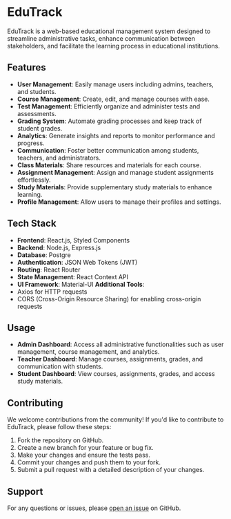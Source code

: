 # EduTrack

EduTrack is a web-based educational management system designed to streamline administrative tasks, enhance communication between stakeholders, and facilitate the learning process in educational institutions.

## Features

- **User Management**: Easily manage users including admins, teachers, and students.
- **Course Management**: Create, edit, and manage courses with ease.
- **Test Management**: Efficiently organize and administer tests and assessments.
- **Grading System**: Automate grading processes and keep track of student grades.
- **Analytics**: Generate insights and reports to monitor performance and progress.
- **Communication**: Foster better communication among students, teachers, and administrators.
- **Class Materials**: Share resources and materials for each course.
- **Assignment Management**: Assign and manage student assignments effortlessly.
- **Study Materials**: Provide supplementary study materials to enhance learning.
- **Profile Management**: Allow users to manage their profiles and settings.

## Tech Stack

- **Frontend**: React.js, Styled Components
- **Backend**: Node.js, Express.js
- **Database**: Postgre
- **Authentication**: JSON Web Tokens (JWT)
- **Routing**: React Router
- **State Management**: React Context API
- **UI Framework**: Material-UI
  **Additional Tools**:
- Axios for HTTP requests
- CORS (Cross-Origin Resource Sharing) for enabling cross-origin requests


## Usage

- **Admin Dashboard**: Access all administrative functionalities such as user management, course management, and analytics.
- **Teacher Dashboard**: Manage courses, assignments, grades, and communication with students.
- **Student Dashboard**: View courses, assignments, grades, and access study materials.

## Contributing

We welcome contributions from the community! If you'd like to contribute to EduTrack, please follow these steps:

1. Fork the repository on GitHub.
2. Create a new branch for your feature or bug fix.
3. Make your changes and ensure the tests pass.
4. Commit your changes and push them to your fork.
5. Submit a pull request with a detailed description of your changes.

## Support

For any questions or issues, please [open an issue](https://github.com/ptmesh/edutrack/issues) on GitHub.
